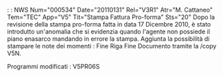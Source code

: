  :  : NWS Num="000534" Date="20110131" Rel="V3R1" Atr="M. Cattaneo" Tem="TEC" App="V5" Tit="Stampa Fattura Pro-forma" Sts="20"
Dopo la revisione della stampa pro-forma fatta in data 17 Dicembre 2010, è stato introdutto un'anomalia che si evidenzia quando l'agente non possiede il piano enasarco mandando in errore la stampa.
Aggiunta la possibilità di stampare le note dei momenti : 
Fine Riga
Fine Documento
tramite la /copy V5N.

Programmi modificati : 
V5PR06S
